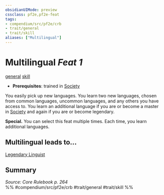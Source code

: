 ```yaml
---
obsidianUIMode: preview
cssclass: pf2e,pf2e-feat
tags:
- compendium/src/pf2e/crb
- trait/general
- trait/skill
aliases: ["Multilingual"]
---
```

# Multilingual  *Feat 1*  
[general](../../rules/traits/general.md)  [skill](../../rules/traits/skill.md)  

- **Prerequisites**: trained in [Society](../skills.md#Society)

You easily pick up new languages. You learn two new languages, chosen from common languages, uncommon languages, and any others you have access to. You learn an additional language if you are or become a master in [Society](../skills.md#Society) and again if you are or become legendary.

**Special.** You can select this feat multiple times. Each time, you learn additional languages.

## Multilingual leads to...

[Legendary Linguist](legendary-linguist.md)

## Summary

*Source: Core Rulebook p. 264*  
%% #compendium/src/pf2e/crb #trait/general #trait/skill %%
